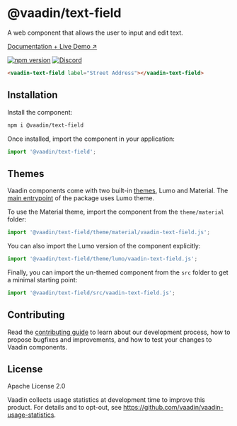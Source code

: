 # @vaadin/text-field

A web component that allows the user to input and edit text.

[Documentation + Live Demo ↗](https://vaadin.com/docs/latest/ds/components/text-field)

[![npm version](https://badgen.net/npm/v/@vaadin/text-field)](https://www.npmjs.com/package/@vaadin/text-field)
[![Discord](https://img.shields.io/discord/732335336448852018?label=discord)](https://discord.gg/PHmkCKC)

```html
<vaadin-text-field label="Street Address"></vaadin-text-field>
```

## Installation

Install the component:

```sh
npm i @vaadin/text-field
```

Once installed, import the component in your application:

```js
import '@vaadin/text-field';
```

## Themes

Vaadin components come with two built-in [themes](https://vaadin.com/docs/latest/ds/customization/using-themes), Lumo
and Material.
The [main entrypoint](https://github.com/vaadin/web-components/blob/master/packages/text-field/vaadin-text-field.js) of
the package uses Lumo theme.

To use the Material theme, import the component from the `theme/material` folder:

```js
import '@vaadin/text-field/theme/material/vaadin-text-field.js';
```

You can also import the Lumo version of the component explicitly:

```js
import '@vaadin/text-field/theme/lumo/vaadin-text-field.js';
```

Finally, you can import the un-themed component from the `src` folder to get a minimal starting point:

```js
import '@vaadin/text-field/src/vaadin-text-field.js';
```

## Contributing

Read the [contributing guide](https://vaadin.com/docs/latest/guide/contributing/overview) to learn about our development
process, how to propose bugfixes and improvements, and how to test your changes to Vaadin components.

## License

Apache License 2.0

Vaadin collects usage statistics at development time to improve this product.
For details and to opt-out, see https://github.com/vaadin/vaadin-usage-statistics.
